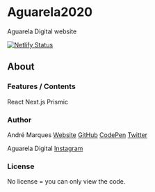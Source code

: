 # Aguarela2020
Aguarela Digital website

[![Netlify Status](https://api.netlify.com/api/v1/badges/ffee3a9e-d328-4f79-bcda-bf79342ff3b6/deploy-status)](https://app.netlify.com/sites/aguareladigital/deploys)

## About

### Features / Contents

React
Next.js
Prismic

### Author

André Marques
[Website](https://andremarquesdev.com)
[GitHub](https://github.com/AndreMarquesDev)
[CodePen](https://codepen.io/AndreMarquesDev)
[Twitter](https://twitter.com/BazingaCS)

Aguarela Digital
[Instagram](https://www.instagram.com/aguareladigital)

### License

No license = you can only view the code.
